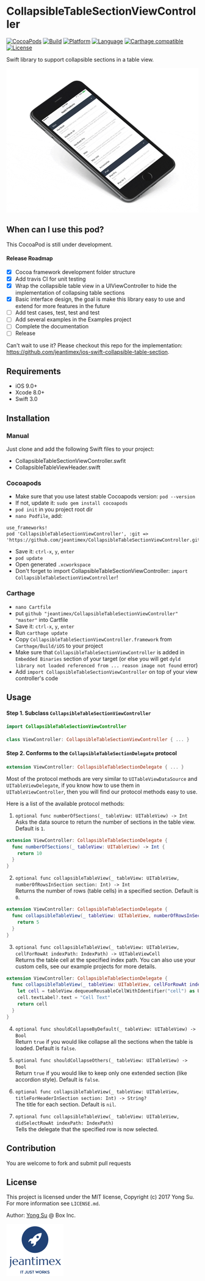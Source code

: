 # CollapsibleTableSectionViewController

[![CocoaPods](https://img.shields.io/cocoapods/v/CollapsibleTableSectionViewController.svg)](https://cocoapods.org/pods/CollapsibleTableSectionViewController)
[![Build](https://travis-ci.org/jeantimex/CollapsibleTableSectionViewController.svg?branch=master)](https://travis-ci.org/jeantimex/CollapsibleTableSectionViewController)
[![Platform](https://img.shields.io/badge/platform-ios-blue.svg?style=flat)]()
[![Language](https://img.shields.io/badge/swift3-compatible-brightgreen.svg?style=flat)]()
[![Carthage compatible](https://img.shields.io/badge/Carthage-compatible-4BC51D.svg?style=flat)](https://github.com/Carthage/Carthage)
[![License](https://img.shields.io/badge/license-MIT-blue.svg?style=flat)](LICENSE)

Swift library to support collapsible sections in a table view.

![cover](docs/images/cover.gif)

## When can I use this pod?

This CocoaPod is still under development. 

#### Release Roadmap
- [x] Cocoa framework development folder structure
- [x] Add travis CI for unit testing
- [x] Wrap the collapsible table view in a UIViewController to hide the implementation of collapsing table sections
- [x] Basic interface design, the goal is make this library easy to use and extend for more features in the future
- [ ] Add test cases, test, test and test
- [ ] Add several examples in the Examples project
- [ ] Complete the documentation
- [ ] Release

Can't wait to use it? Please checkout this repo for the implementation: https://github.com/jeantimex/ios-swift-collapsible-table-section.

## Requirements

- iOS 9.0+
- Xcode 8.0+
- Swift 3.0

## Installation

### Manual

Just clone and add the following Swift files to your project:
- CollapsibleTableSectionViewController.swfit
- CollapsibleTableViewHeader.swift

### Cocoapods

- Make sure that you use latest stable Cocoapods version: `pod --version`
- If not, update it: `sudo gem install cocoapods`
- `pod init` in you project root dir
- `nano Podfile`, add:
```
use_frameworks! 
pod 'CollapsibleTableSectionViewController', :git => 'https://github.com/jeantimex/CollapsibleTableSectionViewController.git'
``` 
- Save it: `ctrl-x`, `y`, `enter`
- `pod update`
- Open generated `.xcworkspace`
- Don't forget to import CollapsibleTableSectionViewController: `import CollapsibleTableSectionViewController`!

### Carthage

* `nano Cartfile`
* put `github "jeantimex/CollapsibleTableSectionViewController" "master"` into Cartfile
* Save it: `ctrl-x`, `y`, `enter`
* Run `carthage update`
* Copy `CollapsibleTableSectionViewController.framework` from `Carthage/Build/iOS` to your project
* Make sure that `CollapsibleTableSectionViewController` is added in `Embedded Binaries` section of your target (or else you will get `dyld library not loaded referenced from ... reason image not found` error)
* Add `import CollapsibleTableSectionViewController` on top of your view controller's code

## Usage

#### Step 1. Subclass `CollapsibleTableSectionViewController`

```swift 
import CollapsibleTableSectionViewController

class ViewController: CollapsibleTableSectionViewController { ... }
```

#### Step 2. Conforms to the `CollapsibleTableSectionDelegate` protocol

```swift
extension ViewController: CollapsibleTableSectionDelegate { ... }
```

Most of the protocol methods are very similar to `UITableViewDataSource` and `UITableViewDelegate`, if you know how to use them in `UITableViewController`, then you will find our protocol methods easy to use.

Here is a list of the available protocol methods:

1. `optional func numberOfSections(_ tableView: UITableView) -> Int`<br />
Asks the data source to return the number of sections in the table view. Default is `1`.

```swift
extension ViewController: CollapsibleTableSectionDelegate {
  func numberOfSections(_ tableView: UITableView) -> Int {
    return 10
  }
}
```

2. `optional func collapsibleTableView(_ tableView: UITableView, numberOfRowsInSection section: Int) -> Int`<br />
Returns the number of rows (table cells) in a specified section. Default is `0`.

```swift
extension ViewController: CollapsibleTableSectionDelegate {
  func collapsibleTableView(_ tableView: UITableView, numberOfRowsInSection section: Int) -> Int {
    return 5
  }
}
```

3. `optional func collapsibleTableView(_ tableView: UITableView, cellForRowAt indexPath: IndexPath) -> UITableViewCell`<br />
Returns the table cell at the specified index path. You can also use your custom cells, see our example projects for more details.

```swift
extension ViewController: CollapsibleTableSectionDelegate {
  func collapsibleTableView(_ tableView: UITableView, cellForRowAt indexPath: IndexPath) -> UITableViewCell {
    let cell = tableView.dequeueReusableCellWithIdentifier("cell") as UITableViewCell? ?? UITableViewCell(style: .Default, reuseIdentifier: "cell")
    cell.textLabel?.text = "Cell Text"
    return cell
  }
}
```

4. `optional func shouldCollapseByDefault(_ tableView: UITableView) -> Bool`<br />
Return `true` if you would like collapse all the sections when the table is loaded. Default is `false`.

5. `optional func shouldCollapseOthers(_ tableView: UITableView) -> Bool`<br />
Return `true` if you would like to keep only one extended section (like accordion style). Default is `false`.

6. `optional func collapsibleTableView(_ tableView: UITableView, titleForHeaderInSection section: Int) -> String?`<br />
The title for each section. Default is `nil`.

7. `optional func collapsibleTableView(_ tableView: UITableView, didSelectRowAt indexPath: IndexPath)`<br />
Tells the delegate that the specified row is now selected.

## Contribution

You are welcome to fork and submit pull requests

## License

This project is licensed under the MIT license, Copyright (c) 2017 Yong Su. For more information see `LICENSE.md`.

Author: [Yong Su](https://github.com/jeantimex) @ Box Inc.

![jeantimex](docs/images/jeantimex-logo.png)
